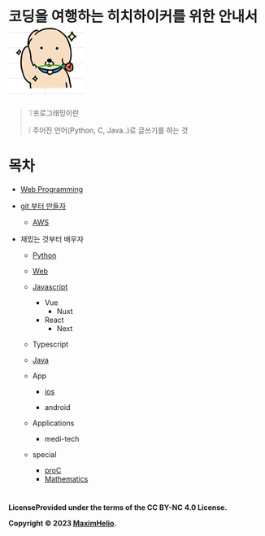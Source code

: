 # 코딩을 여행하는 히치하이커를 위한 안내서![image-20230525172525406](README.assets/dog2.jpg)

> ❔프로그래밍이란
>
> ❕ 주어진 언어(Python, C, Java..)로 글쓰기를 하는 것

# 목차

- [Web Programming](Web-curriculum/README.md)

- [git 부터 만들자](git-curriculum/README.md)

  - [AWS](Aws-curriculum/README.md)

- 재밌는 것부터 배우자

  - [Python](Python-Crawler-curriculum/README.md)

  - [Web](Web-curriculum/README.md)

  - [Javascript](Javascript-curriculum/README.md)

    - Vue
      - Nuxt
    - React
      - Next

  - Typescript

  - [Java](Java-curriculum/README.md)

  - App

    - [ios](ios-curriculum/README.md)

    - android

      

  - Applications

    - medi-tech

  - special 
  
    - [proC](proC-curriculum/README.md)
    - [Mathematics](Mathematics-curriculum/README.md)

# 

**LicenseProvided under the terms of the CC BY-NC 4.0 License.**

**Copyright © 2023 [MaximHelio](mailto:maximilhac@gmail.com).**
